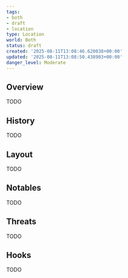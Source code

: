 ```yaml
---
tags:
- both
- draft
- location
type: Location
world: Both
status: draft
created: '2025-08-11T13:08:46.620038+00:00'
updated: '2025-08-11T13:08:50.438903+00:00'
danger_level: Moderate
---
```



## Overview

TODO
## History

TODO
## Layout

TODO
## Notables

TODO
## Threats

TODO
## Hooks

TODO
